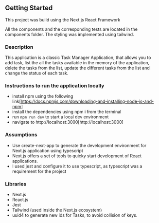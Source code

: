 ## Getting Started

This project was build using the Next.js React Framework

All the components and the corresponding tests are located in the components folder.
The styling was implemented using tailwind.

### Description

This application is a classic Task Manager Application, that allows you to add task, list the all the tasks available in the memory of the application, delete the tasks from the list,
update the different tasks from the list and change the status of each task.

### Instructions to run the application locally

- install npm using the following link[https://docs.npmjs.com/downloading-and-installing-node-js-and-npm]
- install the dependencies using npm i from the terminal
- run `npm run dev` to start a local dev environment
- navigate to http://localhost:3000[http://localhost:3000]

### Assumptions

- Use create-next-app to generate the development environment for Next.js application using typescript
- Next.js offers a set of tools to quicky start development of React applications.
- I used jest and configure it to use typescript, as typescript was a requirement for the project

### Libraries

- Next.js
- React.js
- Jest
- Tailwind (used inside the Next.js ecosystem)
- uuid4 to generate new ids for Tasks, to avoid collision of keys.
